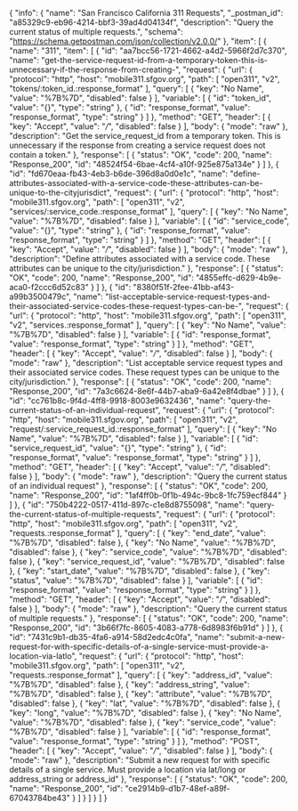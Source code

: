 {
  "info": {
    "name": "San Francisco California 311 Requests",
    "_postman_id": "a85329c9-eb96-4214-bbf3-39ad4d04134f",
    "description": "Query the current status of multiple requests.",
    "schema": "https://schema.getpostman.com/json/collection/v2.0.0/"
  },
  "item": [
    {
      "name": "311",
      "item": [
        {
          "id": "aa7bcc56-1721-4662-a4d2-5966f2d7c370",
          "name": "get-the-service-request-id-from-a-temporary-token-this-is-unnecessary-if-the-response-from-creating-",
          "request": {
            "url": {
              "protocol": "http",
              "host": "mobile311.sfgov.org",
              "path": [
                "open311",
                "v2",
                "tokens/:token_id.:response_format"
              ],
              "query": [
                {
                  "key": "No Name",
                  "value": "%7B%7D",
                  "disabled": false
                }
              ],
              "variable": [
                {
                  "id": "token_id",
                  "value": "{}",
                  "type": "string"
                },
                {
                  "id": "response_format",
                  "value": "response_format",
                  "type": "string"
                }
              ]
            },
            "method": "GET",
            "header": [
              {
                "key": "Accept",
                "value": "*/*",
                "disabled": false
              }
            ],
            "body": {
              "mode": "raw"
            },
            "description": "Get the service_request_id from a temporary token. This is unnecessary if the response from creating a service request does not contain a token."
          },
          "response": [
            {
              "status": "OK",
              "code": 200,
              "name": "Response_200",
              "id": "48524f54-6bae-4cf4-a10f-925e875a134e"
            }
          ]
        },
        {
          "id": "fd670eaa-fb43-4eb3-b6de-396d8a0d0e1c",
          "name": "define-attributes-associated-with-a-service-code-these-attributes-can-be-unique-to-the-cityjurisdict",
          "request": {
            "url": {
              "protocol": "http",
              "host": "mobile311.sfgov.org",
              "path": [
                "open311",
                "v2",
                "services/:service_code.:response_format"
              ],
              "query": [
                {
                  "key": "No Name",
                  "value": "%7B%7D",
                  "disabled": false
                }
              ],
              "variable": [
                {
                  "id": "service_code",
                  "value": "{}",
                  "type": "string"
                },
                {
                  "id": "response_format",
                  "value": "response_format",
                  "type": "string"
                }
              ]
            },
            "method": "GET",
            "header": [
              {
                "key": "Accept",
                "value": "*/*",
                "disabled": false
              }
            ],
            "body": {
              "mode": "raw"
            },
            "description": "Define attributes associated with a service code. These attributes can be unique to the city/jurisdiction."
          },
          "response": [
            {
              "status": "OK",
              "code": 200,
              "name": "Response_200",
              "id": "4855effc-d629-4b9e-aca0-f2ccc6d52c83"
            }
          ]
        },
        {
          "id": "8380f51f-2fee-41bb-af43-a99b3500479c",
          "name": "list-acceptable-service-request-types-and-their-associated-service-codes-these-request-types-can-be-",
          "request": {
            "url": {
              "protocol": "http",
              "host": "mobile311.sfgov.org",
              "path": [
                "open311",
                "v2",
                "services.:response_format"
              ],
              "query": [
                {
                  "key": "No Name",
                  "value": "%7B%7D",
                  "disabled": false
                }
              ],
              "variable": [
                {
                  "id": "response_format",
                  "value": "response_format",
                  "type": "string"
                }
              ]
            },
            "method": "GET",
            "header": [
              {
                "key": "Accept",
                "value": "*/*",
                "disabled": false
              }
            ],
            "body": {
              "mode": "raw"
            },
            "description": "List acceptable service request types and their associated service codes. These request types can be unique to the city/jurisdiction."
          },
          "response": [
            {
              "status": "OK",
              "code": 200,
              "name": "Response_200",
              "id": "7a3c6624-8e6f-44b7-aba9-6a42e8f4dbae"
            }
          ]
        },
        {
          "id": "cc761b8c-9f4d-4ff8-9918-8003e9632436",
          "name": "query-the-current-status-of-an-individual-request",
          "request": {
            "url": {
              "protocol": "http",
              "host": "mobile311.sfgov.org",
              "path": [
                "open311",
                "v2",
                "request/:service_request_id.:response_format"
              ],
              "query": [
                {
                  "key": "No Name",
                  "value": "%7B%7D",
                  "disabled": false
                }
              ],
              "variable": [
                {
                  "id": "service_request_id",
                  "value": "{}",
                  "type": "string"
                },
                {
                  "id": "response_format",
                  "value": "response_format",
                  "type": "string"
                }
              ]
            },
            "method": "GET",
            "header": [
              {
                "key": "Accept",
                "value": "*/*",
                "disabled": false
              }
            ],
            "body": {
              "mode": "raw"
            },
            "description": "Query the current status of an individual request"
          },
          "response": [
            {
              "status": "OK",
              "code": 200,
              "name": "Response_200",
              "id": "1af4ff0b-0f1b-494c-9bc8-1fc759ecf844"
            }
          ]
        },
        {
          "id": "750b4222-0517-411d-897c-c1e8d8755098",
          "name": "query-the-current-status-of-multiple-requests",
          "request": {
            "url": {
              "protocol": "http",
              "host": "mobile311.sfgov.org",
              "path": [
                "open311",
                "v2",
                "requests.:response_format"
              ],
              "query": [
                {
                  "key": "end_date",
                  "value": "%7B%7D",
                  "disabled": false
                },
                {
                  "key": "No Name",
                  "value": "%7B%7D",
                  "disabled": false
                },
                {
                  "key": "service_code",
                  "value": "%7B%7D",
                  "disabled": false
                },
                {
                  "key": "service_request_id",
                  "value": "%7B%7D",
                  "disabled": false
                },
                {
                  "key": "start_date",
                  "value": "%7B%7D",
                  "disabled": false
                },
                {
                  "key": "status",
                  "value": "%7B%7D",
                  "disabled": false
                }
              ],
              "variable": [
                {
                  "id": "response_format",
                  "value": "response_format",
                  "type": "string"
                }
              ]
            },
            "method": "GET",
            "header": [
              {
                "key": "Accept",
                "value": "*/*",
                "disabled": false
              }
            ],
            "body": {
              "mode": "raw"
            },
            "description": "Query the current status of multiple requests."
          },
          "response": [
            {
              "status": "OK",
              "code": 200,
              "name": "Response_200",
              "id": "3b66f7fc-8605-4083-a778-6d8983f6b91d"
            }
          ]
        },
        {
          "id": "7431c9b1-db35-4fa6-a914-58d2edc4c0fa",
          "name": "submit-a-new-request-for-with-specific-details-of-a-single-service-must-provide-a-location-via-latlo",
          "request": {
            "url": {
              "protocol": "http",
              "host": "mobile311.sfgov.org",
              "path": [
                "open311",
                "v2",
                "requests.:response_format"
              ],
              "query": [
                {
                  "key": "address_id",
                  "value": "%7B%7D",
                  "disabled": false
                },
                {
                  "key": "address_string",
                  "value": "%7B%7D",
                  "disabled": false
                },
                {
                  "key": "attribute",
                  "value": "%7B%7D",
                  "disabled": false
                },
                {
                  "key": "lat",
                  "value": "%7B%7D",
                  "disabled": false
                },
                {
                  "key": "long",
                  "value": "%7B%7D",
                  "disabled": false
                },
                {
                  "key": "No Name",
                  "value": "%7B%7D",
                  "disabled": false
                },
                {
                  "key": "service_code",
                  "value": "%7B%7D",
                  "disabled": false
                }
              ],
              "variable": [
                {
                  "id": "response_format",
                  "value": "response_format",
                  "type": "string"
                }
              ]
            },
            "method": "POST",
            "header": [
              {
                "key": "Accept",
                "value": "*/*",
                "disabled": false
              }
            ],
            "body": {
              "mode": "raw"
            },
            "description": "Submit a new request for with specific details of a single service. Must provide a location via lat/long or address_string or address_id"
          },
          "response": [
            {
              "status": "OK",
              "code": 200,
              "name": "Response_200",
              "id": "ce2914b9-d1b7-48ef-a89f-67043784be43"
            }
          ]
        }
      ]
    }
  ]
}